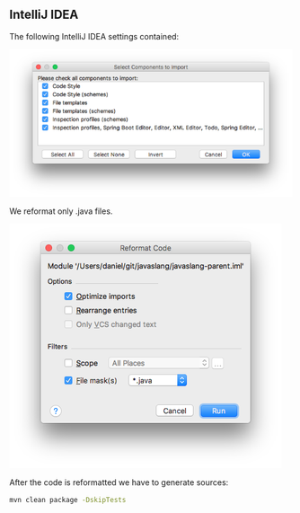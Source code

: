 IntelliJ IDEA
-------------

The following IntelliJ IDEA settings contained:

![Export Settings](./img/idea-settings.png)

We reformat only .java files.

![Reformat Code](./img/idea-reformat-code.png)

After the code is reformatted we have to generate sources:

```bash
mvn clean package -DskipTests
```
